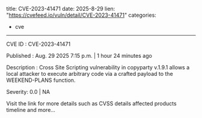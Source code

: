  
title: CVE-2023-41471
date: 2025-8-29
lien: "https://cvefeed.io/vuln/detail/CVE-2023-41471"
categories:
  - cve
---

CVE ID : CVE-2023-41471

Published :  Aug. 29
2025
7:15 p.m. | 1 hour
24 minutes ago

Description : Cross Site Scripting vulnerability in copyparty v.1.9.1 allows a local attacker to execute arbitrary code via a crafted payload to the WEEKEND-PLANS function.

Severity: 0.0 | NA

Visit the link for more details
such as CVSS details
affected products
timeline
and more...
